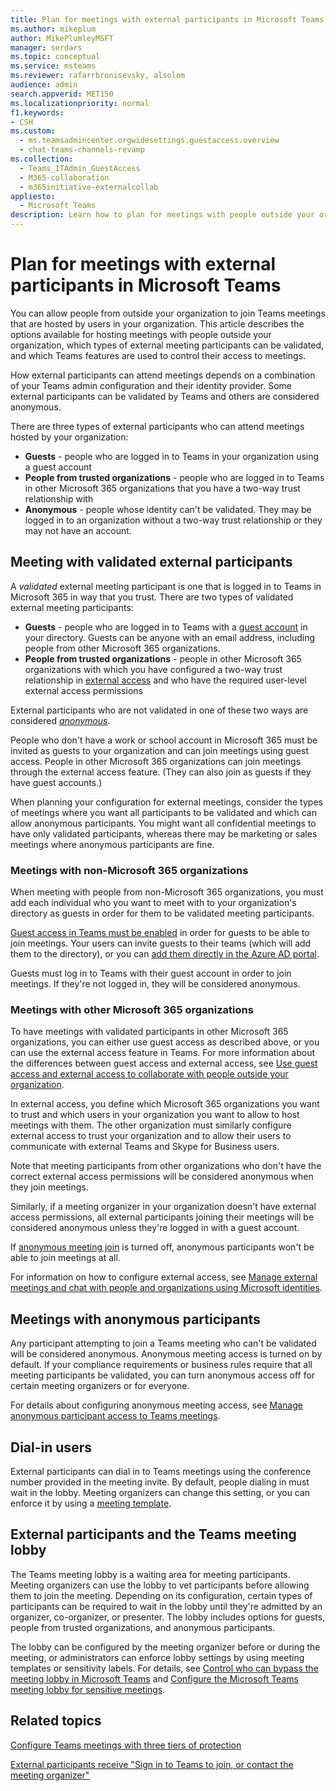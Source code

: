 ```yaml
---
title: Plan for meetings with external participants in Microsoft Teams
ms.author: mikeplum
author: MikePlumleyMSFT
manager: serdars
ms.topic: conceptual
ms.service: msteams
ms.reviewer: rafarrbronisevsky, alsolom
audience: admin
search.appverid: MET150
ms.localizationpriority: normal
f1.keywords:
- CSH
ms.custom: 
  - ms.teamsadmincenter.orgwidesettings.guestaccess.overview
  - chat-teams-channels-revamp
ms.collection: 
  - Teams_ITAdmin_GuestAccess
  - M365-collaboration
  - m365initiative-externalcollab
appliesto: 
  - Microsoft Teams
description: Learn how to plan for meetings with people outside your organization in Microsoft Teams.
---
```


# Plan for meetings with external participants in Microsoft Teams

You can allow people from outside your organization to join Teams meetings that are hosted by users in your organization. This article describes the options available for hosting meetings with people outside your organization, which types of external meeting participants can be validated, and which Teams features are used to control their access to meetings.

How external participants can attend meetings depends on a combination of your Teams admin configuration and their identity provider. Some external participants can be validated by Teams and others are considered anonymous.

There are three types of external participants who can attend meetings hosted by your organization:

- **Guests** - people who are logged in to Teams in your organization using a guest account
- **People from trusted organizations** - people who are logged in to Teams in other Microsoft 365 organizations that you have a two-way trust relationship with
- **Anonymous** - people whose identity can't be validated. They may be logged in to an organization without a two-way trust relationship or they may not have an account.

## Meeting with validated external participants

A *validated* external meeting participant is one that is logged in to Teams in Microsoft 365 in way that you trust. There are two types of validated external meeting participants:

- **Guests** - people who are logged in to Teams with a [guest account](guest-access.md) in your directory. Guests can be anyone with an email address, including people from other Microsoft 365 organizations.
- **People from trusted organizations** - people in other Microsoft 365 organizations with which you have configured a two-way trust relationship in [external access](trusted-organizations-external-meetings-chat.md) and who have the required user-level external access permissions

External participants who are not validated in one of these two ways are considered *[anonymous](#meetings-with-anonymous-participants)*.

People who don't have a work or school account in Microsoft 365 must be invited as guests to your organization and can join meetings using guest access. People in other Microsoft 365 organizations can join meetings through the external access feature. (They can also join as guests if they have guest accounts.)

When planning your configuration for external meetings, consider the types of meetings where you want all participants to be validated and which can allow anonymous participants. You might want all confidential meetings to have only validated participants, whereas there may be marketing or sales meetings where anonymous participants are fine.

### Meetings with non-Microsoft 365 organizations

When meeting with people from non-Microsoft 365 organizations, you must add each individual who you want to meet with to your organization's directory as guests in order for them to be validated meeting participants.

[Guest access in Teams must be enabled](/microsoft-365/solutions/collaborate-as-team) in order for guests to be able to join meetings. Your users can invite guests to their teams (which will add them to the directory), or you can [add them directly in the Azure AD portal](/azure/active-directory/external-identities/add-users-administrator).

Guests must log in to Teams with their guest account in order to join meetings. If they're not logged in, they will be considered anonymous.

### Meetings with other Microsoft 365 organizations

To have meetings with validated participants in other Microsoft 365 organizations, you can either use guest access as described above, or you can use the external access feature in Teams. For more information about the differences between guest access and external access, see [Use guest access and external access to collaborate with people outside your organization](communicate-with-users-from-other-organizations.md).

In external access, you define which Microsoft 365 organizations you want to trust and which users in your organization you want to allow to host meetings with them. The other organization must similarly configure external access to trust your organization and to allow their users to communicate with external Teams and Skype for Business users.

Note that meeting participants from other organizations who don't have the correct external access permissions will be considered anonymous when they join meetings.

Similarly, if a meeting organizer in your organization doesn't have external access permissions, all external participants joining their meetings will be considered anonymous unless they're logged in with a guest account.

If [anonymous meeting join](anonymous-users-in-meetings.md) is turned off, anonymous participants won't be able to join meetings at all.

For information on how to configure external access, see [Manage external meetings and chat with people and organizations using Microsoft identities](trusted-organizations-external-meetings-chat.md).

## Meetings with anonymous participants

Any participant attempting to join a Teams meeting who can't be validated will be considered anonymous. Anonymous meeting access is turned on by default. If your compliance requirements or business rules require that all meeting participants be validated, you can turn anonymous access off for certain meeting organizers or for everyone.

For details about configuring anonymous meeting access, see [Manage anonymous participant access to Teams meetings](anonymous-users-in-meetings.md).

## Dial-in users

External participants can dial in to Teams meetings using the conference number provided in the meeting invite. By default, people dialing in must wait in the lobby. Meeting organizers can change this setting, or you can enforce it by using a [meeting template](custom-meeting-templates-overview.md).

## External participants and the Teams meeting lobby

The Teams meeting lobby is a waiting area for meeting participants. Meeting organizers can use the lobby to vet participants before allowing them to join the meeting. Depending on its configuration, certain types of participants can be required to wait in the lobby until they're admitted by an organizer, co-organizer, or presenter. The lobby includes options for guests, people from trusted organizations, and anonymous participants.

The lobby can be configured by the meeting organizer before or during the meeting, or administrators can enforce lobby settings by using meeting templates or sensitivity labels. For details, see [Control who can bypass the meeting lobby in Microsoft Teams](who-can-bypass-meeting-lobby.md) and [Configure the Microsoft Teams meeting lobby for sensitive meetings](configure-lobby-sensitive-meetings.md).

## Related topics

[Configure Teams meetings with three tiers of protection](configure-meetings-three-tiers-protection.md)

[External participants receive "Sign in to Teams to join, or contact the meeting organizer"](/microsoftteams/troubleshoot/meetings/external-participants-join-meeting-blocked)
